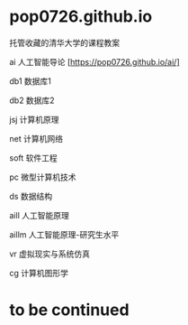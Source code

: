 # pop0726.github.io

托管收藏的清华大学的课程教案


ai 人工智能导论 [https://pop0726.github.io/ai/]

db1  数据库1

db2  数据库2

jsj  计算机原理

net  计算机网络

soft 软件工程

pc  微型计算机技术

ds  数据结构

aill 人工智能原理

aillm 人工智能原理-研究生水平

vr 虚拟现实与系统仿真

cg 计算机图形学
# to be continued
